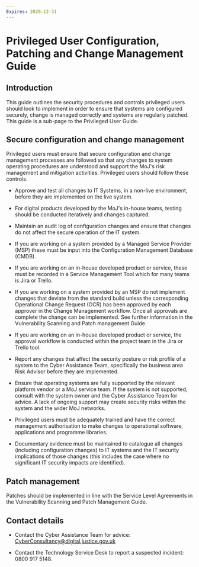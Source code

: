```yaml
---
Expires: 2020-12-31
---
```


# Privileged User Configuration, Patching and Change Management Guide

## Introduction

This guide outlines the security procedures and controls privileged users should look to implement in order to ensure that systems are configured securely, change is managed correctly and systems are regularly patched. This guide is a sub-page to the Privileged User Guide.

## Secure configuration and change management

Privileged users must ensure that secure configuration and change management processes are followed so that any changes to system operating procedures are understood and support the MoJ's risk management and mitigation activities. Privileged users should follow these controls.

 - Approve and test all changes to IT Systems, in a non-live environment, before they are implemented on the live system.

 - For digital products developed by the MoJ's in-house teams, testing should be conducted iteratively and changes captured.

 - Maintain an audit log of configuration changes and ensure that changes do not affect the secure operation of the IT system.

  - If you are working on a system provided by a Managed Service Provider (MSP) these must be input into the Configuration Management Database (CMDB).

  - If you are working on an in-house developed product or service, these must be recorded in a Service Management Tool which for many teams is Jira or Trello.

 - If you are working on a system provided by an MSP do not implement changes that deviate from the standard build unless the corresponding Operational Change Request (OCR) has been approved by each approver in the Change Management workflow. Once all approvals are complete the change can be implemented. See further information in the Vulnerability Scanning and Patch management Guide.

 - If you are working on an in-house developed product or service, the approval workflow is conducted within the project team in the Jira or Trello tool.

 - Report any changes that affect the security posture or risk profile of a system to the Cyber Assistance Team, specifically the business area Risk Advisor before they are implemented.

 - Ensure that operating systems are fully supported by the relevant platform vendor or a MoJ service team. If the system is not supported, consult with the system owner and the Cyber Assistance Team for advice. A lack of ongoing support may create security risks within the system and the wider MoJ networks.

 - Privileged users must be adequately trained and have the correct management authorisation to make changes to operational software, applications and programme libraries.

 - Documentary evidence must be maintained to catalogue all changes (including configuration changes) to IT systems and the IT security implications of those changes (this includes the case where no significant IT security impacts are identified).

## Patch management

Patches should be implemented in line with the Service Level Agreements in the Vulnerability Scanning and Patch Management Guide.

## Contact details

 - Contact the Cyber Assistance Team for advice: [CyberConsultancy@digital.justice.gov.uk](mailto:CyberConsultancy@digital.justice.gov.uk)

 - Contact the Technology Service Desk to report a suspected incident: 0800 917 5148.

